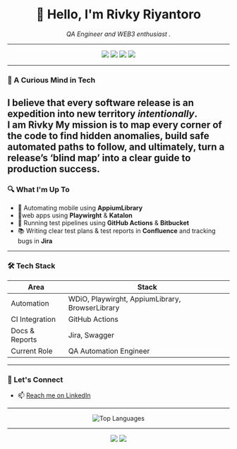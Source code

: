 <h1 align="center">👋 Hello, I'm Rivky Riyantoro</h1>
<p align="center"><i>QA Engineer and WEB3 enthusiast .</i></p>

---

<p align="center">
  <img src="https://img.shields.io/badge/AppiumLibrary-Mobile_Automation-purple?style=for-the-badge" />
  <img src="https://img.shields.io/badge/Postman-API_Testing-orange?style=for-the-badge" />
  <img src="https://img.shields.io/badge/BrowserLibrary-Modern_UI-yellow?style=for-the-badge" />
  <img src="https://img.shields.io/badge/YAML-Configuration-critical?style=for-the-badge&logo=yaml" />
</p>

---

### 🧠 A Curious Mind in Tech

I believe that every software release is an expedition into new territory *intentionally*.  
I am Rivky My mission is to map every corner of the code to find hidden anomalies, build safe automated paths to follow, and ultimately, turn a release’s ‘blind map’ into a clear guide to production success.
---

### 🔍 What I'm Up To

- 📱 Automating mobile using **AppiumLibrary**
- 📱web apps using **Playwirght** & **Katalon**
- 🚀 Running test pipelines using **GitHub Actions** & **Bitbucket**
- 📚 Writing clear test plans & test reports in **Confluence** and tracking bugs in **Jira**

---

### 🛠️ Tech Stack

| Area           | Stack                                                              |
|----------------|--------------------------------------------------------------------|
| Automation     | WDiO, Playwirght, AppiumLibrary, BrowserLibrary                     |
| CI Integration | GitHub Actions                                       |
| Docs & Reports | Jira, Swagger                                          |
| Current Role   | QA Automation Engineer                     |


---

### 🤝 Let's Connect

- 📫 [Reach me on LinkedIn](https://www.linkedin.com/in/rivky-riyantoro/)  

---

<p align="center">
  <img src="https://github-readme-stats.vercel.app/api/top-langs/?username=rivkyriyantoro&layout=compact&theme=tokyonight" alt="Top Languages"/>
</p>


---

<p align="center">
  
  <img src="https://img.shields.io/badge/Automation%20Tests-Extensive-green?style=for-the-badge&logo=robotframework" />
  <img src="https://img.shields.io/badge/Private_Projects-Many-lightgrey?style=for-the-badge&logo=lock" />
</p>
